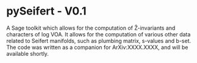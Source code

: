 # pySeifert - V0.1

A Sage toolkit which allows for the computation of Ẑ-invariants and characters of log VOA. It allows for the computation of various other data related to Seifert manifolds, such as plumbing matrix, s-values and b-set.
The code was written as a companion for ArXiv:XXXX.XXXX, and will be available shortly.
